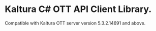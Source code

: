 # Kaltura C# OTT API Client Library.
Compatible with Kaltura OTT server version 5.3.2.14691 and above.
